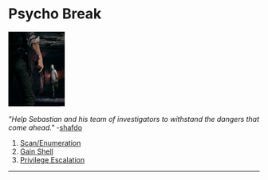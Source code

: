 # Psycho Break

[<img src=".Images/psycho.jpeg" height="150">](https://tryhackme.com/room/psychobreak)

*"Help Sebastian and his team of investigators to withstand the dangers that come ahead."* -[shafdo](https://tryhackme.com/p/shafdo)

1. [Scan/Enumeration](#scan/enumeration)
2. [Gain Shell](#gain-shell)
3. [Privilege Escalation](#privilege-escalation)

******
